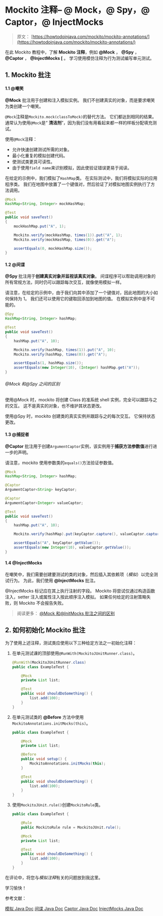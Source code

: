 # Mockito 注释– @ Mock，@ Spy，@ Captor，@ InjectMocks

> 原文： [https://howtodoinjava.com/mockito/mockito-annotations/](https://howtodoinjava.com/mockito/mockito-annotations/)

在此 Mockito 教程中，了解 **Mockito 注释**，例如 **@Mock** ， **@Spy** ， **@Captor** ， **@InjectMocks [** 。 学习使用模仿注释为行为测试编写单元测试。

## 1\. Mockito 批注

#### 1.1 @嘲笑

**@Mock** 批注用于创建和注入模拟实例。 我们不创建真实的对象，而是要求嘲笑为类创建一个嘲笑。

`@Mock`注释是`Mockito.mock(classToMock)`的替代方法。 它们都达到相同的结果。 通常认为使用`@Mock`是“ **清洁剂**”，因为我们没有用看起来都一样的样板分配填充测试。

使用`@Mock`注释：

*   允许快速创建测试所需的对象。
*   最小化重复的模拟创建代码。
*   使测试类更具可读性。
*   由于使用`field name`来识别模拟，因此使验证错误更易于阅读。

在给定的示例中，我们模拟了`HashMap`类。 在实际测试中，我们将模拟实际的应用程序类。 我们在地图中放置了一个键值对，然后验证了对模拟地图实例执行了方法调用。

```java
@Mock
HashMap<String, Integer> mockHashMap;

@Test
public void saveTest()
{
	mockHashMap.put("A", 1);

	Mockito.verify(mockHashMap, times(1)).put("A", 1);
	Mockito.verify(mockHashMap, times(0)).get("A");

	assertEquals(0, mockHashMap.size());
}

```

#### 1.2 @间谍

**@Spy** 批注用于**创建真实对象并监视该真实对象**。 间谍程序可以帮助调用对象的所有常规方法，同时仍可以跟踪每次交互，就像使用模拟一样。

请注意，在给定的示例中，由于我们向其中添加了一个键值对，因此地图的大小如何保持为 1。 我们还可以使用它的键取回添加到地图的值。 在模拟实例中是不可能的。

```java
@Spy
HashMap<String, Integer> hashMap;

@Test
public void saveTest()
{
	hashMap.put("A", 10);

	Mockito.verify(hashMap, times(1)).put("A", 10);
	Mockito.verify(hashMap, times(0)).get("A");

	assertEquals(1, hashMap.size());
	assertEquals(new Integer(10), (Integer) hashMap.get("A"));
}

```

###### @Mock 和@Spy 之间的区别

使用@Mock 时，mockito 将创建 Class 的准系统 shell 实例，完全可以跟踪与之的交互。 这不是真实的对象，也不维护其状态更改。

使用@Spy 时，mockito 创建类的真实实例并跟踪与之的每次交互。 它保持状态更改。

#### 1.3 @捕捉者

**@Captor** 批注用于创建`ArgumentCaptor`实例，该实例用于**捕获方法参数值**进行进一步的声明。

请注意，mockito 使用参数类的`equals()`方法验证参数值。

```java
@Mock
HashMap<String, Integer> hashMap;

@Captor
ArgumentCaptor<String> keyCaptor;

@Captor
ArgumentCaptor<Integer> valueCaptor;

@Test
public void saveTest() 
{
	hashMap.put("A", 10);

	Mockito.verify(hashMap).put(keyCaptor.capture(), valueCaptor.capture());

	assertEquals("A", keyCaptor.getValue());
	assertEquals(new Integer(10), valueCaptor.getValue());
}

```

#### 1.4 @InjectMocks

在嘲笑中，我们需要创建要测试的类的对象，然后插入其依赖项（*模拟*）以完全测试行为。 为此，我们使用 **@InjectMocks** 批注。

@InjectMocks 标记应在其上执行注射的字段。 Mockito 将尝试仅通过构造函数注入，setter 注入或属性注入按此顺序注入模拟。 如果任何给定的注射策略失败，则 Mockito 不会报告失败。

> 阅读更多： [@Mock 和@InitMocks 批注之间的区别](https://howtodoinjava.com/mockito/mockito-mock-initmocks/)

## 2\. 如何初始化 Mockito 批注

为了使用上述注释，测试类应使用以下三种给定方法之一初始化注释：

1.  在单元测试课的顶部使用`@RunWith(MockitoJUnitRunner.class)`。

    ```java
    @RunWith(MockitoJUnitRunner.class)
    public class ExampleTest {

        @Mock
        private List list;

        @Test
        public void shouldDoSomething() {
            list.add(100);
        }
    }

    ```

2.  在单元测试类的 **@Before** 方法中使用`MockitoAnnotations.initMocks(this)`。

    ```java
    public class ExampleTest {

        @Mock
        private List list;

        @Before
        public void setup() {
            MockitoAnnotations.initMocks(this);
        }

        @Test
        public void shouldDoSomething() {
            list.add(100);
        }
    }

    ```

3.  使用`MockitoJUnit.rule()`创建`MockitoRule`类。

    ```java
    public class ExampleTest {

        @Rule
        public MockitoRule rule = MockitoJUnit.rule();

        @Mock
        private List list;

        @Test
        public void shouldDoSomething() {
            list.add(100);
        }
    }

    ```

在评论中，将您与*模拟注释*有关的问题放到我这里。

学习愉快！

参考文献：

[模拟 Java Doc](https://static.javadoc.io/org.mockito/mockito-core/2.23.4/org/mockito/Mock.html)
[间谍 Java Doc](https://static.javadoc.io/org.mockito/mockito-core/2.23.4/org/mockito/Spy.html)
[Captor Java Doc](https://static.javadoc.io/org.mockito/mockito-core/2.23.4/org/mockito/Captor.html)
[InjectMocks Java Doc](https://static.javadoc.io/org.mockito/mockito-core/2.23.4/org/mockito/InjectMocks.html)